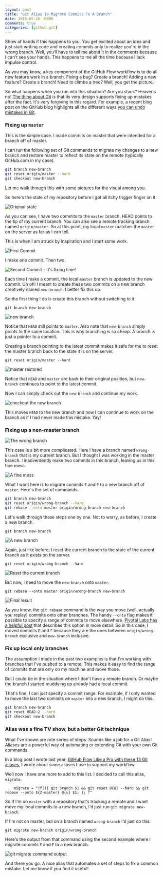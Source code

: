 ```yaml
---
layout: post
title: "Git Alias To Migrate Commits To A Branch"
date: 2015-06-26 -0800
comments: true
categories: [github git]
---
```


Show of hands if this happens to you. You get excited about an idea and just start writing code and creating commits only to realize you're in the wrong branch. Well, you'll have to tell me about it in the comments because I can't see your hands. This happens to me all the time because I lack impulse control.

As you may know, a key component of the GitHub Flow workflow is to do all new feature work in a branch. Fixing a bug? Create a branch! Adding a new feature? Create a branch! Need to climbe a tree? Well, you get the picture.

So what happens when you run into this situation? Are you stuck? Heavens no! [The thing about Git](http://2ndscale.com/rtomayko/2008/the-thing-about-git) is that its very design supports fixing up mistakes after the fact. It's very forgiving in this regard. For example, a recent blog post on the GitHub blog highlights all the different ways [you can undo mistakes in Git](https://github.com/blog/2019-how-to-undo-almost-anything-with-git).

### Fixing up `master`

This is the simple case. I made commits on master that were intended for a branch off of master.

I can run the following set of Git commands to migrate my changes to a new branch and restore master to reflect its state on the remote (typically GitHub.com in my case).

```bash
git branch new-branch
git reset origin/master --hard
git checkout new-branch
```

Let me walk through this with some pictures for the visual among you.

So here's the state of my repository before I got all itchy trigger finger on it.

![Original state](https://cloud.githubusercontent.com/assets/19977/8369477/2d2b8812-1b6f-11e5-9e68-190f988172af.png)

As you can see, I have two commits to the `master` branch. HEAD points to the tip of my current branch. You can also see a remote tracking branch named `origin/master`. So at this point, my local `master` matches the `master` on the server as far as I can tell.

This is when I am struck by inspiration and I start some work.

![First Commit](https://cloud.githubusercontent.com/assets/19977/8369476/2d2ab536-1b6f-11e5-8971-079be907489a.png)

I make one commit. Then two.

![Second Commit - It's fixing time!](https://cloud.githubusercontent.com/assets/19977/8369478/2d2bd268-1b6f-11e5-893b-abeceefb4650.png)

Each time I make a commit, the local `master` branch is updated to the new commit. Uh oh! I meant to create these two commits on a new branch creatively named `new-branch`. I better fix this up.

So the first thing I do is create this branch without switching to it.

`git branch new-branch`

![new branch](https://cloud.githubusercontent.com/assets/19977/8369479/2d2f10d6-1b6f-11e5-8fe9-0a30c4b4ad27.png)

Notice that `HEAD` still points to `master`. Also note that `new-branch` simply points to the same location. This is why branching is so cheap. A branch is just a pointer to a commit.

Creating a branch pointing to the latest commit makes it safe for me to reset the master branch back to the state it is on the server.

`git reset origin/master --hard`

![master restored](https://cloud.githubusercontent.com/assets/19977/8369481/2d3feabe-1b6f-11e5-91ff-22fc27d0d13b.png)

Notice that `HEAD` and `master` are back to their original position, but `new-branch` continues to point to the latest commit.

Now I can simply check out the `new-branch` and continue my work.

![checkout the new branch](https://cloud.githubusercontent.com/assets/19977/8369480/2d3d416a-1b6f-11e5-94c8-301aa8fbd4d1.png)

This moves `HEAD` to the new branch and now I can continue to work on the branch as if I had never made this mistake. Yay!

### Fixing up a non-master branch

![The wrong branch](https://cloud.githubusercontent.com/assets/19977/8369613/48019364-1b71-11e5-9a28-b748a2802ed7.png)

This case is a bit more complicated. Here I have a branch named `wrong-branch` that is my current branch. But I thought I was working in the master branch. I inadverdently make two commits in this branch, leaving us in this fine mess.

![A fine mess](https://cloud.githubusercontent.com/assets/19977/8369614/4801b83a-1b71-11e5-898a-4c116e83b749.png)

What I want here is to migrate commits `E` and `F` to a new branch off of `master`. Here's the set of commands.

```bash
git branch new-branch
git reset origin/wrong-branch --hard
git rebase --onto master origin/wrong-branch new-branch
```

Let's walk through these steps one by one. Not to worry, as before, I create a new branch.

`git branch new-branch`

![A new branch](https://cloud.githubusercontent.com/assets/19977/8369616/48025ac4-1b71-11e5-9e0f-114e9bbb0001.png)

Again, just like before, I reset the current branch to the state of the current branch as it exists on the server.

`git reset origin/wrong-branch --hard`

![Reset the current branch](https://cloud.githubusercontent.com/assets/19977/8369612/47fe6374-1b71-11e5-92dd-26ddf71d5a7a.png)

But now, I need to move the `new-branch` onto `master`.  

`git rebase --onto master origin/wrong-branch new-branch`

![Final result](https://cloud.githubusercontent.com/assets/19977/8382092/06f71640-1be5-11e5-9f90-2b433bd6ffd8.png)

As you know, the `git rebase` command is the way you move (well, actually you replay) commits onto other branches. The handy `--onto` flag makes it possible to specify a range of commits to move elsewhere. [Pivotal Labs has a helpful post](http://pivotallabs.com/git-rebase-onto/) that describes this option in more detail. So in this case, I moved commits `E` and `F` because they are the ones between `origin/wrong-branch` exclusive and `new-branch` inclusive.

### Fix up local only branches

The assumption I made in the past two examples is that I'm working with branches that I've pushed to a remote. This makes it easy to find the range of commits that are only on my machine and move those.

But I could be in the situation where I don't have a remote branch. Or maybe the branch I started muddying up already had a local commit.

That's fine, I can just specify a commit range. For example, if I only wanted to move the last two commits on `master` into a new branch, I might do this.

```bash
git branch new-branch
git reset HEAD~2 --hard
git checkout new-branch
```

### Alias was a fine TV show, but a better Git technique

What I've shown are rote series of steps. Sounds like a job for a Git Alias! Aliases are a powerful way of automating or extending Git with your own Git commands.

In a blog post I wrote last year, [GitHub Flow Like a Pro with these 13 Git aliases](http://haacked.com/archive/2014/07/28/github-flow-aliases/), I wrote about some aliases I use to support my workflow.

Well now I have one more to add to this list. I decided to call this alias, `migrate`.

```
    migrate = "!f(){ git branch $1 && git reset @{u} --hard && git rebase --onto ${2-master} @{u} $1; }; f"
```

So if I'm on `master` with a repository that's tracking a remote and I want move my local commits to a new branch, I'd just run `git migrate new-branch`.

If I'm not on master, but on a branch named `wrong-branch` I'd just do this:

`git migrate new-branch origin/wrong-branch`

Here's the output from that command using the second example where I migrate commits `E` and `F` to a new branch.

![git migrate command output](https://cloud.githubusercontent.com/assets/19977/8381990/681cd2c6-1be4-11e5-96db-56e4cee7306c.png)

And there you go. A nice alias that automates a set of steps to fix a common mistake. Let me know if you find it useful!
